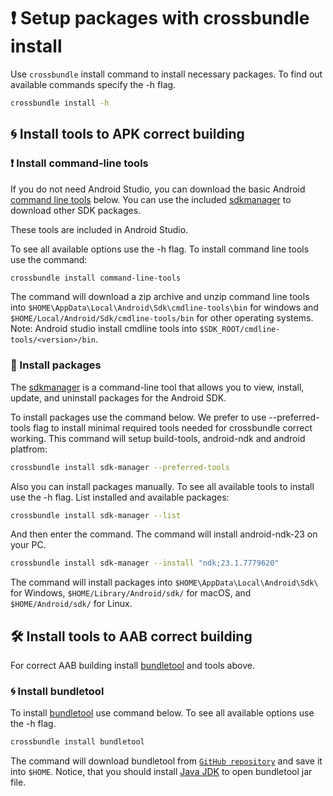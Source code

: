 # ❗ Setup packages with crossbundle install

Use `crossbundle` install command to install necessary packages. To find out available commands specify the -h flag.

```sh
crossbundle install -h
```

## 🌀 Install tools to APK correct building

### ❗ Install command-line tools

If you do not need Android Studio, you can download the basic Android [command line tools](https://developer.android.com/studio/command-line) below. You can use the included [sdkmanager](https://developer.android.com/studio/command-line/sdkmanager) to download other SDK packages.

These tools are included in Android Studio.

To see all available options use the -h flag. To install command line tools use the command:

```sh
crossbundle install command-line-tools
```

The command will download a zip archive and unzip command line tools into `$HOME\AppData\Local\Android\Sdk\cmdline-tools\bin` for windows and `$HOME/Local/Android/Sdk/cmdline-tools/bin` for other operating systems.
Note: Android studio install cmdline tools into `$SDK_ROOT/cmdline-tools/<version>/bin`.

### 📂 Install packages

The [sdkmanager](https://developer.android.com/studio/command-line/sdkmanager) is a command-line tool that allows you to view, install, update, and uninstall packages for the Android SDK.

To install packages use the command below. We prefer to use --preferred-tools flag to install minimal required tools needed for crossbundle correct working. This command will setup build-tools, android-ndk and android platfrom: 

```sh
crossbundle install sdk-manager --preferred-tools
```

Also you can install packages manually. To see all available tools to install use the -h flag. List installed and available packages:

```sh
crossbundle install sdk-manager --list
```

And then enter the command. The command will install android-ndk-23 on your PC.

```sh
crossbundle install sdk-manager --install "ndk;23.1.7779620"
```


The command will install packages into `$HOME\AppData\Local\Android\Sdk\` for Windows, `$HOME/Library/Android/sdk/` for macOS, and `$HOME/Android/sdk/` for Linux.

## 🛠️ Install tools to AAB correct building

For correct AAB building install [bundletool](https://developer.android.com/studio/command-line/bundletool) and tools above.

### 🌀 Install bundletool

To install [bundletool](https://developer.android.com/studio/command-line/bundletool) use command below. To see all available options use the -h flag.

```sh
crossbundle install bundletool
```

The command will download bundletool from [`GitHub repository`](https://github.com/google/bundletool/releases) and save it into `$HOME`. Notice, that you should install [Java JDK](https://www.oracle.com/java/technologies/downloads/) to open bundletool jar file.
